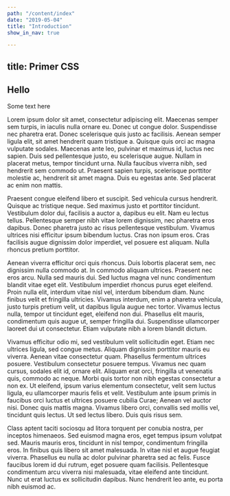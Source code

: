 ```yaml
---
path: "/content/index"
date: "2019-05-04"
title: "Introduction"
show_in_nav: true

---
```

title: Primer CSS
---

## Hello

Some text here

Lorem ipsum dolor sit amet, consectetur adipiscing elit. Maecenas semper sem turpis, in iaculis nulla ornare eu. Donec ut congue dolor. Suspendisse nec pharetra erat. Donec scelerisque quis justo ac facilisis. Aenean semper ligula elit, sit amet hendrerit quam tristique a. Quisque quis orci ac magna vulputate sodales. Maecenas ante leo, pulvinar et maximus id, luctus nec sapien. Duis sed pellentesque justo, eu scelerisque augue. Nullam in placerat metus, tempor tincidunt urna. Nulla faucibus viverra nibh, sed hendrerit sem commodo ut. Praesent sapien turpis, scelerisque porttitor molestie ac, hendrerit sit amet magna. Duis eu egestas ante. Sed placerat ac enim non mattis.

Praesent congue eleifend libero et suscipit. Sed vehicula cursus hendrerit. Quisque ac tristique neque. Sed maximus justo et porttitor tincidunt. Vestibulum dolor dui, facilisis a auctor a, dapibus eu elit. Nam eu lectus tellus. Pellentesque semper nibh vitae lorem dignissim, nec pharetra eros dapibus. Donec pharetra justo ac risus pellentesque vestibulum. Vivamus ultrices nisi efficitur ipsum bibendum luctus. Cras non ipsum eros. Cras facilisis augue dignissim dolor imperdiet, vel posuere est aliquam. Nulla rhoncus pretium porttitor.

Aenean viverra efficitur orci quis rhoncus. Duis lobortis placerat sem, nec dignissim nulla commodo at. In commodo aliquam ultrices. Praesent nec eros arcu. Nulla sed mauris dui. Sed luctus magna vel nunc condimentum blandit vitae eget elit. Vestibulum imperdiet rhoncus purus eget eleifend. Proin nulla elit, interdum vitae nisl vel, interdum bibendum diam. Nunc finibus velit et fringilla ultricies. Vivamus interdum, enim a pharetra vehicula, justo turpis pretium velit, ut dapibus ligula augue nec tortor. Vivamus lectus nulla, tempor ut tincidunt eget, eleifend non dui. Phasellus elit mauris, condimentum quis augue ut, semper fringilla dui. Suspendisse ullamcorper laoreet dui ut consectetur. Etiam vulputate nibh a lorem blandit dictum.

Vivamus efficitur odio mi, sed vestibulum velit sollicitudin eget. Etiam nec ultrices ligula, sed congue metus. Aliquam dignissim porttitor mauris eu viverra. Aenean vitae consectetur quam. Phasellus fermentum ultrices posuere. Vestibulum consectetur posuere tempus. Vivamus nec quam cursus, sodales elit id, ornare elit. Aliquam erat orci, fringilla ut venenatis quis, commodo ac neque. Morbi quis tortor non nibh egestas consectetur a non ex. Ut eleifend, ipsum varius elementum consectetur, velit sem luctus ligula, eu ullamcorper mauris felis et velit. Vestibulum ante ipsum primis in faucibus orci luctus et ultrices posuere cubilia Curae; Aenean vel auctor nisi. Donec quis mattis magna. Vivamus libero orci, convallis sed mollis vel, tincidunt quis lectus. Ut sed lectus libero. Duis quis risus sem.

Class aptent taciti sociosqu ad litora torquent per conubia nostra, per inceptos himenaeos. Sed euismod magna eros, eget tempus ipsum volutpat sed. Mauris mauris eros, tincidunt in nisl tempor, condimentum fringilla eros. In finibus quis libero sit amet malesuada. In vitae nisl et augue feugiat viverra. Phasellus eu nulla ac dolor pulvinar pharetra sed ac felis. Fusce faucibus lorem id dui rutrum, eget posuere quam facilisis. Pellentesque condimentum arcu viverra nisi malesuada, vitae eleifend ante tincidunt. Nunc ut erat luctus ex sollicitudin dapibus. Nunc hendrerit leo ante, eu porta nibh euismod ac.
